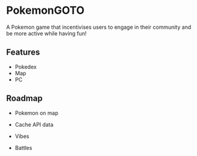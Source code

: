 
# PokemonGOTO

A Pokemon game that incentivises users to engage in their community and be more active while having fun!
## Features

- Pokedex
- Map
- PC

## Roadmap

- Pokemon on map

- Cache API data

- Vibes

- Battles

